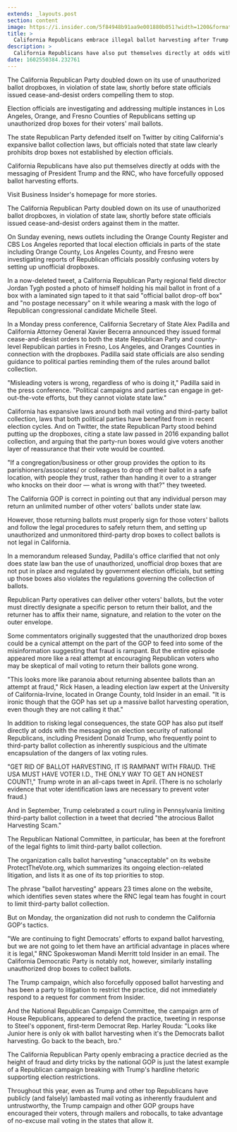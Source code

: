 ```yaml
--- 
extends: _layouts.post 
section: content 
image: https://i.insider.com/5f84948b91aa9e001880b051?width=1200&format=jpeg 
title: > 
  California Republicans embrace illegal ballot harvesting after Trump and the GOP spent months decrying the practice 
description: > 
  California Republicans have also put themselves directly at odds with the messaging of President Trump and the RNC, who have forcefully opposed ballot harvesting efforts.Padilla said state officials are also sending guidance to political parties reminding them of the rules around ballot collection."It is ironic though that the GOP has set up a massive ballot harvesting operation, even though they are not calling it that."And in September, Trump celebrated a court ruling in Pennsylvania limiting third-party ballot collection in a tweet that decried "the atrocious Ballot Harvesting Scam."The phrase "ballot harvesting" appears 23 times alone on the website, which identifies seven states where the RNC legal team has fought in court to limit third-party ballot collection. 
date: 1602550384.232761 
--- 
```

The California Republican Party doubled down on its use of unauthorized ballot dropboxes, in violation of state law, shortly before state officials issued cease-and-desist orders compelling them to stop.

Election officials are investigating and addressing multiple instances in Los Angeles, Orange, and Fresno Counties of Republicans setting up unauthorized drop boxes for their voters' mail ballots.

The state Republican Party defended itself on Twitter by citing California's expansive ballot collection laws, but officials noted that state law clearly prohibits drop boxes not established by election officials.

California Republicans have also put themselves directly at odds with the messaging of President Trump and the RNC, who have forcefully opposed ballot harvesting efforts.

Visit Business Insider's homepage for more stories.

The California Republican Party doubled down on its use of unauthorized ballot dropboxes, in violation of state law, shortly before state officials issued cease-and-desist orders against them in the matter.

On Sunday evening, news outlets including the Orange County Register and CBS Los Angeles reported that local election officials in parts of the state including Orange County, Los Angeles County, and Fresno were investigating reports of Republican officials possibly confusing voters by setting up unofficial dropboxes.

In a now-deleted tweet, a California Republican Party regional field director Jordan Tygh posted a photo of himself holding his mail ballot in front of a box with a laminated sign taped to it that said "official ballot drop-off box" and "no postage necessary" on it while wearing a mask with the logo of Republican congressional candidate Michelle Steel.

In a Monday press conference, California Secretary of State Alex Padilla and California Attorney General Xavier Becerra announced they issued formal cease-and-desist orders to both the state Republican Party and county-level Republican parties in Fresno, Los Angeles, and Oranges Counties in connection with the dropboxes. Padilla said state officials are also sending guidance to political parties reminding them of the rules around ballot collection.

"Misleading voters is wrong, regardless of who is doing it," Padilla said in the press conference. "Political campaigns and parties can engage in get-out-the-vote efforts, but they cannot violate state law."

California has expansive laws around both mail voting and third-party ballot collection, laws that both political parties have benefited from in recent election cycles. And on Twitter, the state Republican Party stood behind putting up the dropboxes, citing a state law passed in 2016 expanding ballot collection, and arguing that the party-run boxes would give voters another layer of reassurance that their vote would be counted.

"If a congregation/business or other group provides the option to its parishioners/associates/ or colleagues to drop off their ballot in a safe location, with people they trust, rather than handing it over to a stranger who knocks on their door — what is wrong with that?" they tweeted.

The California GOP is correct in pointing out that any individual person may return an unlimited number of other voters' ballots under state law.

However, those returning ballots must properly sign for those voters' ballots and follow the legal procedures to safely return them, and setting up unauthorized and unmonitored third-party drop boxes to collect ballots is not legal in California.

In a memorandum released Sunday, Padilla's office clarified that not only does state law ban the use of unauthorized, unofficial drop boxes that are not put in place and regulated by government election officials, but setting up those boxes also violates the regulations governing the collection of ballots.

Republican Party operatives can deliver other voters' ballots, but the voter must directly designate a specific person to return their ballot, and the returner has to affix their name, signature, and relation to the voter on the outer envelope.

Some commentators originally suggested that the unauthorized drop boxes could be a cynical attempt on the part of the GOP to feed into some of the misinformation suggesting that fraud is rampant. But the entire episode appeared more like a real attempt at encouraging Republican voters who may be skeptical of mail voting to return their ballots gone wrong.

"This looks more like paranoia about returning absentee ballots than an attempt at fraud," Rick Hasen, a leading election law expert at the University of California-Irvine, located in Orange County, told Insider in an email. "It is ironic though that the GOP has set up a massive ballot harvesting operation, even though they are not calling it that."

In addition to risking legal consequences, the state GOP has also put itself directly at odds with the messaging on election security of national Republicans, including President Donald Trump, who frequently point to third-party ballot collection as inherently suspicious and the ultimate encapsulation of the dangers of lax voting rules.

"GET RID OF BALLOT HARVESTING, IT IS RAMPANT WITH FRAUD. THE USA MUST HAVE VOTER I.D., THE ONLY WAY TO GET AN HONEST COUNT!," Trump wrote in an all-caps tweet in April. (There is no scholarly evidence that voter identification laws are necessary to prevent voter fraud.)

And in September, Trump celebrated a court ruling in Pennsylvania limiting third-party ballot collection in a tweet that decried "the atrocious Ballot Harvesting Scam."

The Republican National Committee, in particular, has been at the forefront of the legal fights to limit third-party ballot collection.

The organization calls ballot harvesting "unacceptable" on its website ProtectTheVote.org, which summarizes its ongoing election-related litigation, and lists it as one of its top priorities to stop.

The phrase "ballot harvesting" appears 23 times alone on the website, which identifies seven states where the RNC legal team has fought in court to limit third-party ballot collection.

But on Monday, the organization did not rush to condemn the California GOP's tactics.

"We are continuing to fight Democrats' efforts to expand ballot harvesting, but we are not going to let them have an artificial advantage in places where it is legal," RNC Spokeswoman Mandi Merritt told Insider in an email. The California Democratic Party is notably not, however, similarly installing unauthorized drop boxes to collect ballots.

The Trump campaign, which also forcefully opposed ballot harvesting and has been a party to litigation to restrict the practice, did not immediately respond to a request for comment from Insider.

And the National Republican Campaign Committee, the campaign arm of House Republicans, appeared to defend the practice, tweeting in response to Steel's opponent, first-term Democrat Rep. Harley Rouda: "Looks like Junior here is only ok with ballot harvesting when it's the Democrats ballot harvesting. Go back to the beach, bro."

The California Republican Party openly embracing a practice decried as the height of fraud and dirty tricks by the national GOP is just the latest example of a Republican campaign breaking with Trump's hardline rhetoric supporting election restrictions.

Throughout this year, even as Trump and other top Republicans have publicly (and falsely) lambasted mail voting as inherently fraudulent and untrustworthy, the Trump campaign and other GOP groups have encouraged their voters, through mailers and robocalls, to take advantage of no-excuse mail voting in the states that allow it.